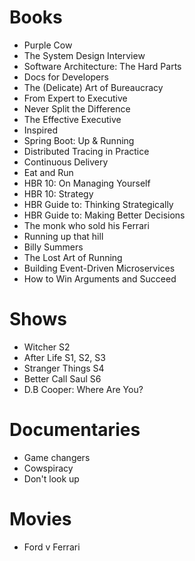# Books

- Purple Cow
- The System Design Interview
- Software Architecture: The Hard Parts
- Docs for Developers
- The (Delicate) Art of Bureaucracy 
- From Expert to Executive
- Never Split the Difference
- The Effective Executive
- Inspired
- Spring Boot: Up & Running
- Distributed Tracing in Practice
- Continuous Delivery
- Eat and Run
- HBR 10: On Managing Yourself
- HBR 10: Strategy
- HBR Guide to: Thinking Strategically
- HBR Guide to: Making Better Decisions
- The monk who sold his Ferrari
- Running up that hill
- Billy Summers
- The Lost Art of Running
- Building Event-Driven Microservices
- How to Win Arguments and Succeed

# Shows

- Witcher S2
- After Life S1, S2, S3
- Stranger Things S4
- Better Call Saul S6
- D.B Cooper: Where Are You?

# Documentaries

- Game changers
- Cowspiracy
- Don't look up

# Movies

- Ford v Ferrari

